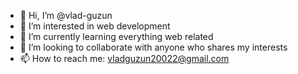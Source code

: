 - 👋 Hi, I’m @vlad-guzun
- 👀 I’m interested in web development
- 🌱 I’m currently learning everything web related
- 💞️ I’m looking to collaborate with anyone who shares my interests
- 📫 How to reach me: vladguzun20022@gmail.com

<!---
vlad-guzun/vlad-guzun is a ✨ special ✨ repository because its `README.md` (this file) appears on your GitHub profile.
You can click the Preview link to take a look at your changes.
--->
